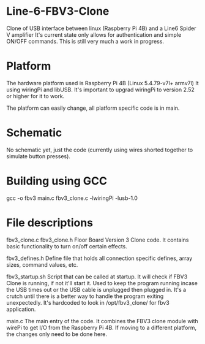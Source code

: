 # Line-6-FBV3-Clone
Clone of USB interface between linux (Raspberry Pi 4B) and a Line6 Spider V amplifier
It's current state only allows for authentication and simple ON/OFF commands.
This is still very much a work in progress.

# Platform
The hardware platform used is Raspberry Pi 4B (Linux 5.4.79-v7l+ armv7l)
It using wiringPi and libUSB.  It's important to upgrad wiringPi to version 2.52 or higher for it to work.

The platform can easily change, all platform specific code is in main.  

# Schematic 
No schematic yet, just the code (currently using wires shorted together to simulate button presses).

# Building using GCC
gcc -o fbv3 main.c fbv3_clone.c -lwiringPi -lusb-1.0

# File descriptions
fbv3_clone.c
fbv3_clone.h
Floor Board Version 3 Clone code.
It contains basic functionality to turn on/off certain effects.

fbv3_defines.h
Define file that holds all connection specific defines, array sizes, command values, etc.

fbv3_startup.sh
Script that can be called at startup.  It will check if FBV3 Clone is running, if not it'll start it.
Used to keep the program running incase the USB times out or the USB cable is unplugged then plugged in.
It's a crutch until there is a better way to handle the program exiting unexpectedly.  It's hardcoded to look in /opt/fbv3_clone/ for fbv3 application.

main.c
The main entry of the code.  It combines the FBV3 clone module with wirePi to get I/O from the Raspberry Pi 4B.
If moving to a different platform, the changes only need to be done here.






